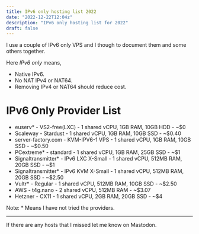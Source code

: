 ```yaml
---
title: IPv6 only hosting list 2022
date: "2022-12-22T12:04z"
description: "IPv6 only hosting list for 2022"
draft: false
---
```


I use a couple of IPv6 only VPS and I though to document them and some others together.

Here *IPv6 only* means,
 - Native IPv6.
 - No NAT IPv4 or NAT64.
 - Removing IPv4 or NAT64 should reduce cost.
 
# IPv6 Only Provider List
 
* euserv* - VS2-free(LXC) - 1 shared vCPU, 1GB RAM, 10GB HDD - ~$0
* Scaleway - Stardust - 1 shared vCPU, 1GB RAM, 10GB SSD - ~$0.40
* server-factory.com - KVM-IPV6-1 VPS - 1 shared vCPU, 1GB RAM, 10GB SSD - ~$0.50
* PCextreme* - standard - 1 shared vCPU, 1GB RAM, 25GB SSD - ~$1
* Signaltransmitter* - IPv6 LXC X-Small - 1 shared vCPU, 512MB RAM, 20GB SSD - ~$1
* Signaltransmitter* - IPv6 KVM X-Small - 1 shared vCPU, 512MB RAM, 20GB SSD - ~$2.50
* Vultr* - Regular - 1 shared vCPU, 512MB RAM, 10GB SSD - ~$2.50
* AWS - t4g.nano - 2 shared vCPU, 512MB RAM - ~$3.07
* Hetzner - CX11 - 1 shared vCPU, 2GB RAM, 20GB SSD - ~$4
  
 Note: * Means I have not tried the providers.
<hr>
 
 If there are any hosts that I missed let me know on Mastodon.
